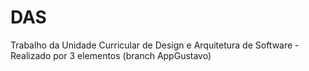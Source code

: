 # DAS
Trabalho da Unidade Curricular de Design e Arquitetura de Software - Realizado por 3 elementos (branch AppGustavo)
